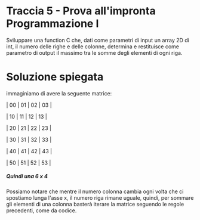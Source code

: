 # Traccia 5 - Prova all'impronta Programmazione I  
Sviluppare una function C che, dati come parametri di input un array 2D di int, il numero delle righe e delle colonne, determina e restituisce come parametro di output il massimo tra le somme degli elementi di ogni riga.

# Soluzione spiegata #

immaginiamo di avere la seguente matrice: 

| 00 | 01 | 02 | 03 |

| 10 | 11 | 12 | 13 |

| 20 | 21 | 22 | 23 |               

| 30 | 31 | 32 | 33 |

| 40 | 41 | 42 | 43 |

| 50 | 51 | 52 | 53 |

##### Quindi una 6 x 4 #####

Possiamo notare che mentre il numero colonna cambia ogni volta che ci spostiamo lunga l'asse x, il numero riga rimane uguale, quindi, per sommare gli elementi di una colonna basterà iterare la matrice seguendo le regole precedenti, come da codice.
